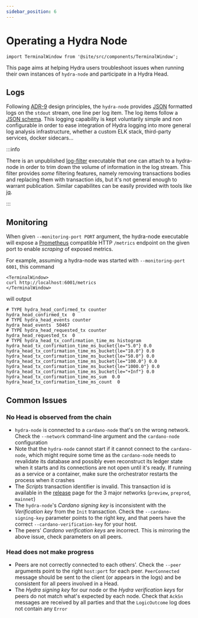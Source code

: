 ```yaml
---
sidebar_position: 6
---
```


# Operating a Hydra Node

```mdx-code-block
import TerminalWindow from '@site/src/components/TerminalWindow';
```

This page aims at helping Hydra users troubleshoot issues when running their own instances of `hydra-node` and participate in a Hydra Head.

## Logs

Following [ADR-9](/adr/9) design principles, the `hydra-node` provides [JSON](https://json.org) formatted logs on the `stdout` stream, one line per log item. The log items follow a [JSON schema](https://github.com/input-output-hk/hydra/blob/master/hydra-node/json-schemas/logs.yaml). This logging capability is kept voluntarily simple and non configurable in order to ease integration of Hydra logging into more general log analysis infrastructure, whether a custom ELK stack, third-party services, docker sidecars...

:::info

There is an unpublished [log-filter](https://github.com/input-output-hk/hydra/blob/master/hydra-cluster/exe/log-filter/Main.hs) executable that one can attach to a hydra-node in order to trim down the volume of information in the log stream. This filter provides _some_ filtering features, namely removing transactions bodies and replacing them with transaction ids, but it's not general enough to warrant publication. Similar capabilites can be easily provided with tools like [jq](https://stedolan.github.io/jq/).

:::

## Monitoring

When given `--monitoring-port PORT` argument, the hydra-node executable will expose a [Prometheus](https://prometheus.io) compatible HTTP `/metrics` endpoint on the given port to enable _scraping_ of exposed metrics.

For example, assuming a hydra-node was started with `--monitoring-port 6001`, this command

```mdx-code-block
<TerminalWindow>
curl http://localhost:6001/metrics
</TerminalWindow>
```

will output

```
# TYPE hydra_head_confirmed_tx counter
hydra_head_confirmed_tx  0
# TYPE hydra_head_events counter
hydra_head_events  50467
# TYPE hydra_head_requested_tx counter
hydra_head_requested_tx  0
# TYPE hydra_head_tx_confirmation_time_ms histogram
hydra_head_tx_confirmation_time_ms_bucket{le="5.0"} 0.0
hydra_head_tx_confirmation_time_ms_bucket{le="10.0"} 0.0
hydra_head_tx_confirmation_time_ms_bucket{le="50.0"} 0.0
hydra_head_tx_confirmation_time_ms_bucket{le="100.0"} 0.0
hydra_head_tx_confirmation_time_ms_bucket{le="1000.0"} 0.0
hydra_head_tx_confirmation_time_ms_bucket{le="+Inf"} 0.0
hydra_head_tx_confirmation_time_ms_sum  0.0
hydra_head_tx_confirmation_time_ms_count  0
```

## Common Issues

### No Head is observed from the chain

* `hydra-node` is connected to a `cardano-node` that's on the wrong
  network. Check the `--network` command-line argument and the
  `cardano-node` configuration
* Note that the `hydra-node` cannot start if it cannot connect to the
  `cardano-node`, which might require some time as the `cardano-node`
  needs to revalidate its database and possibly even reconstruct its
  ledger state when it starts and its connections are not open until
  it's ready. If running as a service or a container, make sure the orchestrator restarts the process when it crashes
* The _Scripts_ transaction identifier is invalid. This transaction id
  is available in the
  [release](https://github.com/input-output-hk/hydra/releases/tag/0.10.0)
  page for the 3 major networks (`preview`, `preprod`, `mainnet`)
* The `hydra-node`'s _Cardano signing key_ is inconsistent with the
  _Verification key_ from the `Init` transaction. Check the
  `--cardano-signing-key` parameter points to the right key, and that
  peers have the correct `--cardano-verification-key` for your host.
* The peers' _Cardano verification keys_ are incorrect. This is
  mirroring the above issue, check parameters on all peers.

### Head does not make progress

* Peers are not correctly connected to each others'. Check the
  `--peer` arguments point to the right `host:port` for each
  peer. `PeerConnected` message should be sent to the client (or
  appears in the logs) and be consistent for all peers involved in a
  Head.
* The _Hydra signing key_ for our node or the _Hydra verification
  keys_ for peers do not match what's expected by each node. Check
  that `AckSn` messages are received by all parties and that the
  `LogicOutcome` log does not contain any `Error`
